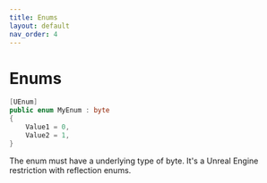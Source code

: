 ```yaml
---
title: Enums
layout: default
nav_order: 4
---
```

# Enums

```c#
[UEnum]
public enum MyEnum : byte
{
    Value1 = 0,
    Value2 = 1,
}
```

The enum must have a underlying type of byte. It's a Unreal Engine restriction with reflection enums.